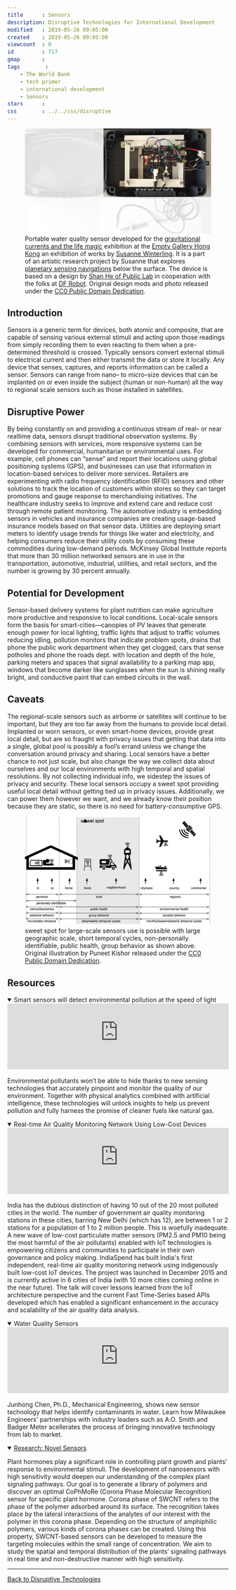 ```yaml
---
title      : Sensors
description: Disruptive Technologies for International Development
modified   : 2019-05-26 09:05:00
created    : 2019-05-26 09:05:00
viewcount  : 0
id         : 717
gmap       : 
tags        :
    - The World Bank
    - tech primer
    - international development
    - Sensors
stars      : 
css        : ../../css/disruptive
---
```


<figure>
    <img src="img/water-quality-sensor.png">
    <figcaption>Portable water quality sensor developed for the <a href="https://emptygallery.com/exhibitions/eg12_gravitational-currents-the-life-magic/" target="_blank">gravitational currents and the life magic</a> exhibition at the <a href="https://emptygallery.com" target="_blank">Empty Gallery Hong Kong</a> an exhibition of works by <a href="http://www.susannewinterling.com" target="_blank">Susanne Winterling</a>. It is a part of an artistic research project by Susanne that explores <a href="http://web.v-a.pt/planetary-sensing/" target="_blank">planetary sensing navigations</a> below the surface. The device is based on a design by <a href="https://publiclab.org/notes/shanlter/06-08-2017/knowflow-automatic-water-meter" target="_blank">Shan He of Public Lab</a> in cooperation with the folks at <a href="https://www.dfrobot.com" target="_blank">DF Robot</a>. Original design mods and photo released under the <a href="https://creativecommons.org/publicdomain/zero/1.0/" target="_blank">CC0 Public Domain Dedication</a>.</figcaption>
</figure>


## Introduction

Sensors is a generic term for devices, both atomic and composite, that are capable of sensing various external stimuli and acting upon those readings from simply recording them to even reacting to them when a pre-determined threshold is crossed. Typically sensors convert external stimuli to electrical current and then either transmit the data or store it locally. Any device that senses, captures, and reports information can be called a sensor. Sensors can range from nano– to micro–size devices that can be implanted on or even inside the subject (human or non-human) all the way to regional scale sensors such as those installed in satellites.

## Disruptive Power

By being constantly on and providing a continuous stream of real– or near realtime data, sensors disrupt traditional observation systems. By combining sensors with services, more responsive systems can be developed for commercial, humanitarian or environmental uses. For example, cell phones can “sense” and report their locations using global positioning systems (GPS), and businesses can use that information in location-based services to deliver more services. Retailers are experimenting with radio frequency identification (RFID) sensors and other solutions to track the location of customers within stores so they can target promotions and gauge response to merchandising initiatives. The healthcare industry seeks to improve and extend care and reduce cost through remote patient monitoring. The automotive industry is embedding sensors in vehicles and insurance companies are creating usage-based insurance models based on that sensor data. Utilities are deploying smart meters to identify usage trends for things like water and electricity, and helping consumers reduce their utility costs by consuming these commodities during low-demand periods. McKinsey Global Institute reports that more than 30 million networked sensors are in use in the transportation, automotive, industrial, utilities, and retail sectors, and the number is growing by 30 percent annually.

## Potential for Development

Sensor-based delivery systems for plant nutrition can make agriculture more productive and responsive to local conditions. Local-scale sensors form the basis for smart-cities—canopies of PV leaves that generate enough power for local lighting, traffic lights that adjust to traffic volumes reducing idling, pollution monitors that indicate problem spots, drains that phone the public work department when they get clogged, cars that sense potholes and phone the roads dept. with location and depth of the hole, parking meters and spaces that signal availability to a parking map app, windows that become darker like sunglasses when the sun is shining really bright, and conductive paint that can embed circuits in the wall.

## Caveats

The regional-scale sensors such as airborne or satellites will continue to be important, but they are too far away from the humans to provide local detail. Implanted or worn sensors, or even smart-home devices, provide great local detail, but are so fraught with privacy issues that getting that data into a single, global pool is possibly a fool’s errand unless we change the conversation around privacy and sharing. Local sensors have a better chance to not just scale, but also change the way we collect data about ourselves and our local environments with high temporal and spatial resolutions. By not collecting individual info, we sidestep the issues of privacy and security. These local sensors occupy a sweet spot providing useful local detail without getting tied up in privacy issues. Additionally, we can power them however we want, and we already know their position because they are static, so there is no need for battery-consumptive GPS.

<figure>
    <img src="img/sensors.png">
    <figcaption> sweet spot for large-scale sensors use is possible with large geographic scale, short temporal cycles, non-personally identifiable, public health, group behavior as shown above. Original illustration by Puneet Kishor released under the <a href="https://creativecommons.org/publicdomain/zero/1.0/" target="_blank">CC0 Public Domain Dedication</a>.</figcaption>
</figure>

## Resources

<details class="video" open>
    <summary>Smart sensors will detect environmental pollution at the speed of light</summary>
    <div class="videowrapper"><iframe width="100%" height="auto" src="https://www.youtube-nocookie.com/embed/8NiVUzKFlzI" frameborder="0" allow="accelerometer; autoplay; encrypted-media; gyroscope; picture-in-picture"></iframe></div>
    <p>Environmental pollutants won’t be able to hide thanks to new sensing technologies that accurately pinpoint and monitor the quality of our environment. Together with physical analytics combined with artificial intelligence, these technologies will unlock insights to help us prevent pollution and fully harness the promise of cleaner fuels like natural gas.</p>
</details>

<details class="video" open>
    <summary>Real-time Air Quality Monitoring Network Using Low-Cost Devices</summary>
    <div class="videowrapper"><iframe width="100%" height="auto" src="https://www.youtube-nocookie.com/embed/82Cw7gi6hF0" frameborder="0" allow="accelerometer; autoplay; encrypted-media; gyroscope; picture-in-picture"></iframe></div>
    <p>India has the dubious distinction of having 10 out of the 20 most polluted cities in the world. The number of government air quality monitoring stations in these cities, barring New Delhi (which has 12), are between 1 or 2 stations for a population of 1 to 2 million people. This is woefully inadequate. A new wave of low-cost particulate matter sensors (PM2.5 and PM10 being the most harmful of the air pollutants) enabled with IoT technologies is empowering citizens and communities to participate in their own governance and policy making. IndiaSpend has built India's first independent, real-time air quality monitoring network using indigenously built low-cost IoT devices. The project was launched in December 2015 and is currently active in 6 cities of India (with 10 more cities coming online in the near future). The talk will cover lessons learned from the IoT architecture perspective and the current Fast Time-Series based APIs developed which has enabled a significant enhancement in the accuracy and scalability of the air quality data analysis.</p>
</details>

<details class="video" open>
    <summary>Water Quality Sensors</summary>
    <div class="videowrapper"><iframe width="100%" height="auto" src="https://www.youtube-nocookie.com/embed/F1DK3IhyZao" frameborder="0" allow="accelerometer; autoplay; encrypted-media; gyroscope; picture-in-picture"></iframe></div>
    <p>Junhong Chen, Ph.D., Mechanical Engineering, shows new sensor technology that helps identify contaminants in water. Learn how Milwaukee Engineers' partnerships with industry leaders such as A.O. Smith and Badger Meter acellerates the process of bringing innovative technology from lab to market.</p>
</details>

<details class="text" open>
    <summary><a href="https://distap.mit.edu/research-novel-sensors/" target="_blank">Research: Novel Sensors</a></summary>
    <p>Plant hormones play a significant role in controlling plant growth and plants’ response to environmental stimuli. The development of nanosensors with high sensitivity would deepen our understanding of the complex plant signaling pathways. Our goal is to generate a library of polymers and discover an optimal CoPhMoRe (Corona Phase Molecular Recognition) sensor for specific plant hormone. Corona phase of SWCNT refers to the phase of the polymer adsorbed around its surface. The recognition takes place by the lateral interactions of the analytes of our interest with the polymer in this corona phase. Depending on the structure of amphiphilic polymers, various kinds of corona phases can be created. Using this property, SWCNT-based sensors can be developed to measure the targeting molecules within the small range of concentration. We aim to study the spatial and temporal distribution of the plants’ signaling pathways in real time and non-destructive manner with high sensitivity.</p>
</details>

----

[Back to Disruptive Technologies](/Disruptive-Technologies)